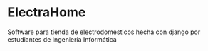 # ElectraHome
Software para tienda de electrodomesticos hecha con django por estudiantes de Ingeniería Informática
